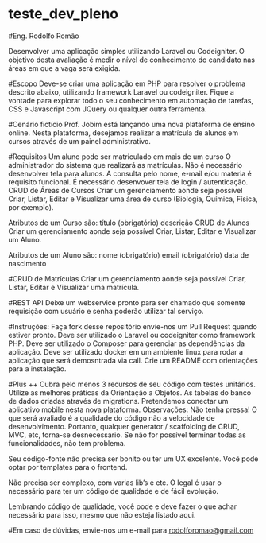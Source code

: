 # teste_dev_pleno

#Eng. Rodolfo Romão

Desenvolver uma aplicação simples utilizando Laravel ou Codeigniter.
O objetivo desta avaliação é medir o nível de conhecimento do candidato nas áreas em que a vaga será exigida.

#Escopo
Deve-se criar uma aplicação em PHP para resolver o problema descrito abaixo, utilizando framework Laravel ou codeigniter. Fique a vontade para explorar todo o seu conhecimento em automação de tarefas, CSS e Javascript com JQuery ou qualquer outra ferramenta.

#Cenário fictício
Prof. Jobim está lançando uma nova plataforma de ensino online. Nesta plataforma, desejamos realizar a matrícula de alunos em cursos através de um painel administrativo.

#Requisitos
Um aluno pode ser matriculado em mais de um curso
O administrador do sistema que realizará as matrículas. Não é necessário desenvolver tela para alunos.
A consulta pelo nome, e-mail e/ou materia é requisito funcional.
É necessário desenvover tela de login / autenticação.
CRUD de Áreas de Cursos
Criar um gerenciamento aonde seja possível Criar, Listar, Editar e Visualizar uma área de curso (Biologia, Química, Física, por exemplo).

Atributos de um Curso são:
título (obrigatório)
descrição
CRUD de Alunos
Criar um gerenciamento aonde seja possível Criar, Listar, Editar e Visualizar um Aluno.

Atributos de um Aluno são:
nome (obrigatório)
email (obrigatório)
data de nascimento

#CRUD de Matrículas
Criar um gerenciamento aonde seja possível Criar, Listar, Editar e Visualizar uma matrícula.

#REST API
Deixe um webservice pronto para ser chamado que somente requisição com usuário e senha poderão utilizar tal serviço.

#Instruções:
Faça fork desse repositório envie-nos um Pull Request quando estiver pronto.
Deve ser utilizado o Laravel ou codeigniter como framework PHP.
Deve ser utilizado o Composer para gerenciar as dependências da aplicação.
Deve ser utilizado docker em um ambiente linux para rodar a aplicação que será demosntrada via call.
Crie um README com orientações para a instalação.

#Plus ++
Cubra pelo menos 3 recursos de seu código com testes unitários.
Utilize as melhores práticas da Orientação a Objetos.
As tabelas do banco de dados criadas através de migrations.
Pretendemos conectar um aplicativo mobile nesta nova plataforma.
Observações:
Não tenha pressa! O que será avaliado é a qualidade do código não a velocidade de desenvolvimento. Portanto, qualquer generator / scaffolding de CRUD, MVC, etc, torna-se desnecessário.
Se não for possível terminar todas as funcionalidades, não tem problema.

Seu código-fonte não precisa ser bonito ou ter um UX excelente. Você pode optar por templates para o frontend.

Não precisa ser complexo, com varias lib’s e etc. O legal é usar o necessário para ter um código de qualidade e de fácil evolução.

Lembrando código de qualidade, você pode e deve fazer o que achar necessário para isso, mesmo que não esteja listado aqui.


#Em caso de dúvidas, envie-nos um e-mail para rodolforomao@gmail.com
